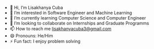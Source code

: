 - 👋 Hi, I’m Lisakhanya Cuba
- 👀 I’m interested in Software Engineer and Machine Learning
- 🌱 I’m currently learning Computer Science and Computer Engineer
- 💞️ I’m looking to collaborate on Internships and Graduate Programms
- 📫 How to reach me lisakhanyacuba3@gmail.com
- 😄 Pronouns: He/Him
- ⚡ Fun fact: I enjoy problem solving

<!---
Lisakhanyacuba/Lisakhanyacuba is a ✨ special ✨ repository because its `README.md` (this file) appears on your GitHub profile.
You can click the Preview link to take a look at your changes.
--->
